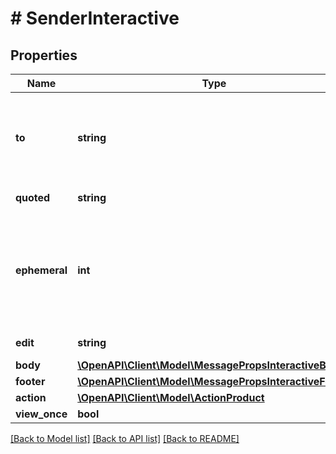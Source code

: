 # # SenderInteractive

## Properties

Name | Type | Description | Notes
------------ | ------------- | ------------- | -------------
**to** | **string** | Use the phone number or [Chat ID](https://support.whapi.cloud/help-desk/faq/chat-id.-what-is-it-and-how-to-get-it) of the contact/group/channel to which you want to send the message. Use [Get groups](https://whapi.readme.io/reference/getgroups) to get the group ID. |
**quoted** | **string** | Message ID of the message to be quoted | [optional]
**ephemeral** | **int** | Time in seconds for the message to be deleted. The Disappearing messages setting should be enabled in the chat where you are sending this message. | [optional]
**edit** | **string** | Message ID of the message to be edited | [optional]
**body** | [**\OpenAPI\Client\Model\MessagePropsInteractiveBody**](MessagePropsInteractiveBody.md) |  | [optional]
**footer** | [**\OpenAPI\Client\Model\MessagePropsInteractiveFooter**](MessagePropsInteractiveFooter.md) |  | [optional]
**action** | [**\OpenAPI\Client\Model\ActionProduct**](ActionProduct.md) |  | [optional]
**view_once** | **bool** | Is view once | [optional]

[[Back to Model list]](../../README.md#models) [[Back to API list]](../../README.md#endpoints) [[Back to README]](../../README.md)
